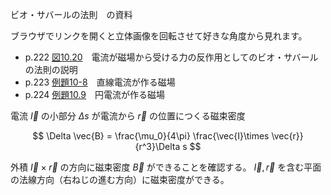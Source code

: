 ビオ・サバールの法則　の資料

ブラウザでリンクを開くと立体画像を回転させて好きな角度から見れます。

* p.222 [図10.20](fig10_20.html)　電流が磁場から受ける力の反作用としてのビオ・サバールの法則の説明
* p.223 [例題10-8](ex10_8.html)　直線電流が作る磁場
* p.224 [例題10.9](ex10_9.html)　円電流が作る磁場

電流 $\vec{I}$ の小部分 $\Delta s$ が電流から $\vec{r}$ の位置につくる磁束密度

$$
\Delta \vec{B} = \frac{\mu_0}{4\pi} \frac{\vec{I}\times \vec{r}}{r^3}\Delta s
$$

外積 $\vec{I} \times \vec{r}$ の方向に磁束密度 $\vec{B}$ ができることを確認する。
$\vec{I}, \vec{r}$ を含む平面の法線方向（右ねじの進む方向）に磁束密度ができる。
